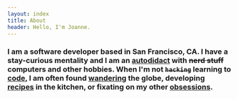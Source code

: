 ```yaml
---
layout: index
title: About
header: Hello, I'm Joanne.
---
```


### I am a software developer based in San Francisco, CA. I have a stay-curious mentality and I am an **[autodidact][autodidact]** with ~~nerd stuff~~ computers and other hobbies. When I'm not ~~`hacking`~~ learning to **[code][code]**, I am often found **[wandering][travel]** the globe, developing **[recipes][cook]** in the kitchen, or fixating on my other **[obsessions][obsess]**.

[autodidact]: https://en.wikipedia.org/wiki/Autodidacticism
[code]: /projects
[travel]: /photography
[cook]: https://www.instagram.com/thefatso_ul/
[obsess]: /blog
